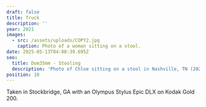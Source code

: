 ```yaml
---
draft: false
title: Truck
description: ''
year: 2021
images:
  - src: /assets/uploads/COPY2.jpg
    caption: Photo of a woman sitting on a stool.
date: 2025-05-13T04:08:39.695Z
seo:
  title: Dom35mm - Stooling
  description: 'Photo of Chloe sitting on a stool in Nashville, TN (2021).'
position: 10
---
```


Taken in Stockbridge, GA with an Olympus Stylus Epic DLX on Kodak Gold 200.
